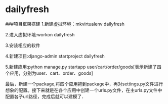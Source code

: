 # dailyfresh

###项目框架搭建
1.新建虚拟环境：mkvirtualenv dailyfresh   

2.进入虚拟环境:workon dailyfresh   

3.安装相应的软件   

4.新建项目:django-admin startproject dailyfresh   

5.新建应用:python manage.py startapp user/cart/order/goods[表示新建了四个应用，分别为user、cart、order、goods]   

最后，新建一个package,将四个应用拖到package中，再对settings.py文件进行想象的配置。接下来就是在各个应用中创建一个urls.py文件，在主urls.py文件中配置各子url路径，完成后就可以建模了．
